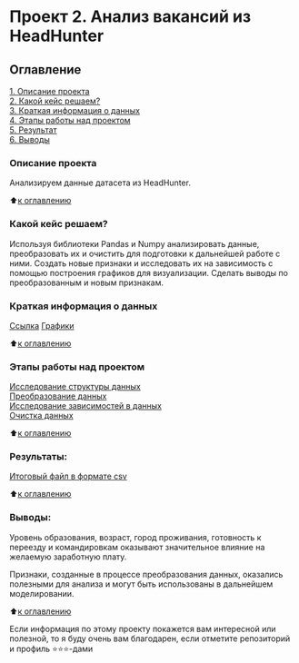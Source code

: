 # Проект 2. Анализ вакансий из HeadHunter

## Оглавление  
[1. Описание проекта](https://github.com/maksmick/SF/tree/main/Project_1#описание-проекта)  
[2. Какой кейс решаем?](https://github.com/maksmick/SF/tree/main/Project_1#какой-кейс-решаем)  
[3. Краткая информация о данных](https://github.com/maksmick/SF/tree/main/Project_1#краткая-информация-о-данных)  
[4. Этапы работы над проектом](https://github.com/maksmick/SF/tree/main/Project_1#этапы-работы-над-проектом)  
[5. Результат](https://github.com/maksmick/SF/tree/main/Project_1#результаты)    
[6. Выводы](https://github.com/maksmick/SF/tree/main/Project_1#выводы) 

### Описание проекта    
Анализируем данные датасета из HeadHunter.

:arrow_up:[к оглавлению](https://github.com/maksmick/SF/tree/main/Project_1#оглавление)


### Какой кейс решаем?    
Используя библиотеки Pandas и Numpy анализировать данные, преобразовать их и очистить для подготовки к дальнейшей работе с ними. Создать новые признаки и исследовать их на зависимость с помощью построения графиков для визуализации. Сделать выводы по преобразованным и новым признакам. 




### Краткая информация о данных
[Ссылка](https://drive.google.com/file/d/10EuWaCwEE3SVLGo7wXVrvkmGo2vUa06s/view?usp=sharing)
[Графики]()
  
:arrow_up:[к оглавлению](https://github.com/maksmick/SF/tree/main/Project_1#оглавление)


### Этапы работы над проектом  
[Исследование структуры данных](https://github.com/maksmick/SF/tree/main/Project_1#исследование-структуры-данных)  
[Преобразование данных](https://github.com/maksmick/SF/tree/main/Project_1#преобразование-данных)  
[Исследование зависимостей в данных](https://github.com/maksmick/SF/tree/main/Project_1#исследование-зависимостей-в-данных)  
[Очистка данных](https://github.com/maksmick/SF/tree/main/Project_1#очистка-данных)


:arrow_up:[к оглавлению](https://github.com/maksmick/SF/tree/main/Project_1#оглавление)


### Результаты:  

[Итоговый файл в формате csv](https://drive.google.com/file/d/18g5YpIslvPdLQroPgDA05nLuB4YlzpDd/view?usp=sharing)

:arrow_up:[к оглавлению](https://github.com/maksmick/SF/tree/main/Project_1#оглавление)


### Выводы:  

 Уровень образования, возраст, город проживания, готовность к переезду и командировкам оказывают значительное влияние на желаемую заработную плату.
   
 Признаки, созданные в процессе преобразования данных, оказались полезными для анализа и могут быть использованы в дальнейшем моделировании.


:arrow_up:[к оглавлению](https://github.com/maksmick/SF/tree/main/Project_1#оглавление)


Если информация по этому проекту покажется вам интересной или полезной, то я буду очень вам благодарен, если отметите репозиторий и профиль ⭐️⭐️⭐️-дами